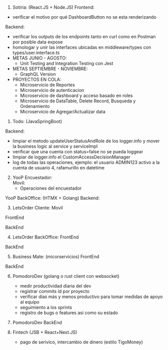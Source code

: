 1. Sotiria: (React.JS + Node.JS)
Frontend: 
- verificar el motivo por qué DashboardButton no se esta renderizando

Backend: 
- verificar los outputs de los endpoints tanto en curl como en Postman por posible data expose
- homologar y unir las interfaces ubicadas en middleware/types con types/user.interface.ts
- METAS JUNIO - AGOSTO:
  * Unit Testing and Integration Testing con Jest
- METAS SEPTIEMBRE - NOVIEMBRE:
  * GraphQL Version
- PROYECTOS EN COLA:
  * Microservicio de Reportes
  * Microservicio de autenticacion
  * Microservicio de dashboard y acceso basado en roles
  * Microservicio de DataTable, Delete Record, Busqueda y Ordenamiento
  * Microservicio de Agregar/Actualizar data
    

1. Todo: (JavaSpringBoot)

Backend:
  - limpiar el metodo updateUserStatusAndRole de los logger.info y mover la business logic al service y serviceImpl
  - verificar que una cuenta con status=false no se pueda loggear
  - limpiar de logger.info el CustomAccessDecisionManager
  - log de todas las operaciones, ejemplo: el usuario ADMIN123 activo a la cuenta de usuario 4, rafamurillo en datetime 
 


  
2. YooP Encuestador:  
  Movil:
   - Operaciones del encuestador
   
  YooP BackOffice: (HTMX + Golang)
  Backend:
  
    
3. LetsOrder Cliente:
  Movil
  
  FrontEnd
  
  BackEnd
  
  
4. LetsOrder BackOffice:
  FrontEnd
  
  BackEnd
  
  
5. Business Mate: (micorservicios)
  FrontEnd
  
  BackEnd
  
6. PomodoroDev (golang o rust client con websocket)
   - medir productividad diaria del dev
   - registrar commits id por proyecto
   - verificar dias más y menos productivo para tomar medidas de apoyo al equipo
   - seguimiento a los sprints
   - registro de bugs o features asi como su estado
   
7. PomodoroDev BackEnd
   
8. Fintech (JSB + React+Next.JS)
    - pago de serivico, intercambio de dinero (estilo TigoMoney)
    
  